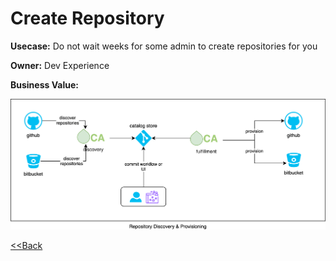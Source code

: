 # Create Repository	

**Usecase:** Do not wait weeks for some admin to create repositories for you

**Owner:** Dev Experience

**Business Value:**

![Issue Assignment](../assets/images/usecases/8.codefactory.svg)

[<<Back](../usecases.md)
